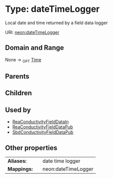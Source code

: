 
# Type: dateTimeLogger


Local date and time returned by a field data logger

URI: [neon:dateTimeLogger](https://data.neonscience.org/dateTimeLogger)


## Domain and Range

None ->  <sub>OPT</sub> [Time](types/Time.md)

## Parents


## Children


## Used by

 * [ReaConductivityFieldDataIn](ReaConductivityFieldDataIn.md)
 * [ReaConductivityFieldDataPub](ReaConductivityFieldDataPub.md)
 * [SbdConductivityFieldDataPub](SbdConductivityFieldDataPub.md)

## Other properties

|  |  |  |
| --- | --- | --- |
| **Aliases:** | | date time logger |
| **Mappings:** | | neon:dateTimeLogger |

